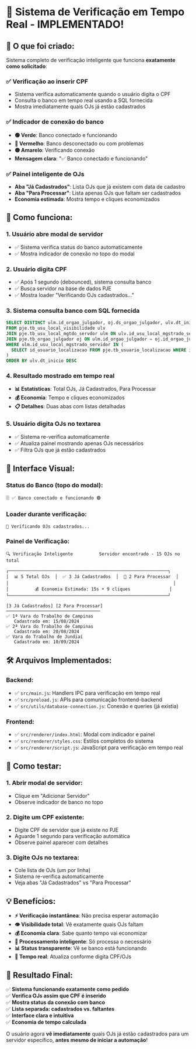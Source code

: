 # 🚀 Sistema de Verificação em Tempo Real - IMPLEMENTADO!

## 🎯 **O que foi criado:**

Sistema completo de verificação inteligente que funciona **exatamente como solicitado**:

### **✅ Verificação ao inserir CPF**
- Sistema verifica automaticamente quando o usuário digita o CPF
- Consulta o banco em tempo real usando a SQL fornecida
- Mostra imediatamente quais OJs já estão cadastrados

### **✅ Indicador de conexão do banco**
- **🟢 Verde**: Banco conectado e funcionando
- **🔴 Vermelho**: Banco desconectado ou com problemas  
- **🟡 Amarelo**: Verificando conexão
- **Mensagem clara**: "✅ Banco conectado e funcionando"

### **✅ Painel inteligente de OJs**
- **Aba "Já Cadastrados"**: Lista OJs que já existem com data de cadastro
- **Aba "Para Processar"**: Lista apenas OJs que faltam ser cadastrados
- **Economia estimada**: Mostra tempo e cliques economizados

## 🎨 **Como funciona:**

### **1. Usuário abre modal de servidor**
- ✅ Sistema verifica status do banco automaticamente
- ✅ Mostra indicador de conexão no topo do modal

### **2. Usuário digita CPF**
- ✅ Após 1 segundo (debounced), sistema consulta banco
- ✅ Busca servidor na base de dados PJE
- ✅ Mostra loader "Verificando OJs cadastrados..."

### **3. Sistema consulta banco com SQL fornecida**
```sql
SELECT DISTINCT ulm.id_orgao_julgador, oj.ds_orgao_julgador, ulv.dt_inicio, ulv.dt_final
FROM pje.tb_usu_local_visibilidade ulv 
JOIN pje.tb_usu_local_mgtdo_servdor ulm ON ulv.id_usu_local_mgstrado_servidor = ulm.id_usu_local_mgstrado_servidor 
JOIN pje.tb_orgao_julgador oj ON ulm.id_orgao_julgador = oj.id_orgao_julgador 
WHERE ulm.id_usu_local_mgstrado_servidor IN (
  SELECT id_usuario_localizacao FROM pje.tb_usuario_localizacao WHERE id_usuario = $1
) 
ORDER BY ulv.dt_inicio DESC
```

### **4. Resultado mostrado em tempo real**
- **📊 Estatísticas**: Total OJs, Já Cadastrados, Para Processar
- **💰 Economia**: Tempo e cliques economizados
- **📋 Detalhes**: Duas abas com listas detalhadas

### **5. Usuário digita OJs no textarea**
- ✅ Sistema re-verifica automaticamente
- ✅ Atualiza painel mostrando apenas OJs necessários
- ✅ Filtra OJs que já estão cadastrados

## 📱 **Interface Visual:**

### **Status do Banco (topo do modal):**
```
🗄️ ✅ Banco conectado e funcionando 🟢
```

### **Loader durante verificação:**
```
🔄 Verificando OJs cadastrados...
```

### **Painel de Verificação:**
```
🔍 Verificação Inteligente          Servidor encontrado - 15 OJs no total

┌─────────────────────────────────────────────────────────────┐
│  📊 5 Total OJs  │  ✅ 3 Já Cadastrados  │  🔄 2 Para Processar  │
│                                                               │
│          💰 Economia Estimada: 15s • 9 cliques               │
└─────────────────────────────────────────────────────────────┘

[3 Já Cadastrados] [2 Para Processar]
────────────────────────────────────
✅ 1ª Vara do Trabalho de Campinas
   Cadastrado em: 15/08/2024
✅ 2ª Vara do Trabalho de Campinas  
   Cadastrado em: 20/08/2024
✅ Vara do Trabalho de Jundiaí
   Cadastrado em: 10/09/2024
```

## 🛠️ **Arquivos Implementados:**

### **Backend:**
- ✅ `src/main.js`: Handlers IPC para verificação em tempo real
- ✅ `src/preload.js`: APIs para comunicação frontend-backend
- ✅ `src/utils/database-connection.js`: Conexão e queries (já existia)

### **Frontend:**
- ✅ `src/renderer/index.html`: Modal com indicador e painel
- ✅ `src/renderer/styles.css`: Estilos completos do sistema
- ✅ `src/renderer/script.js`: JavaScript para verificação em tempo real

## 🚀 **Como testar:**

### **1. Abrir modal de servidor:**
- Clique em "Adicionar Servidor" 
- Observe indicador de banco no topo

### **2. Digite um CPF existente:**
- Digite CPF de servidor que já existe no PJE
- Aguarde 1 segundo para verificação automática
- Observe painel aparecer com detalhes

### **3. Digite OJs no textarea:**
- Cole lista de OJs (um por linha)
- Sistema re-verifica automaticamente
- Veja abas "Já Cadastrados" vs "Para Processar"

## 💡 **Benefícios:**

- **⚡ Verificação instantânea**: Não precisa esperar automação
- **👁️ Visibilidade total**: Vê exatamente quais OJs faltam
- **💰 Economia clara**: Sabe quanto tempo vai economizar
- **🎯 Processamento inteligente**: Só processa o necessário
- **📊 Status transparente**: Vê se banco está funcionando
- **🔄 Tempo real**: Atualiza conforme digita CPF/OJs

## 🎉 **Resultado Final:**

✅ **Sistema funcionando exatamente como pedido**  
✅ **Verifica OJs assim que CPF é inserido**  
✅ **Mostra status da conexão com banco**  
✅ **Lista separada: cadastrados vs. faltantes**  
✅ **Interface clara e intuitiva**  
✅ **Economia de tempo calculada**  

O usuário agora **vê imediatamente** quais OJs já estão cadastrados para um servidor específico, **antes mesmo de iniciar a automação**!